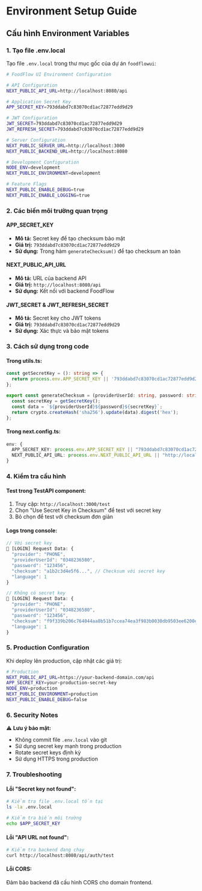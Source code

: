 # Environment Setup Guide

## Cấu hình Environment Variables

### 1. Tạo file .env.local

Tạo file `.env.local` trong thư mục gốc của dự án `foodflowui`:

```bash
# FoodFlow UI Environment Configuration

# API Configuration
NEXT_PUBLIC_API_URL=http://localhost:8080/api

# Application Secret Key
APP_SECRET_KEY=793ddabd7c83070cd1ac72877edd9d29

# JWT Configuration
JWT_SECRET=793ddabd7c83070cd1ac72877edd9d29
JWT_REFRESH_SECRET=793ddabd7c83070cd1ac72877edd9d29

# Server Configuration
NEXT_PUBLIC_SERVER_URL=http://localhost:3000
NEXT_PUBLIC_BACKEND_URL=http://localhost:8080

# Development Configuration
NODE_ENV=development
NEXT_PUBLIC_ENVIRONMENT=development

# Feature Flags
NEXT_PUBLIC_ENABLE_DEBUG=true
NEXT_PUBLIC_ENABLE_LOGGING=true
```

### 2. Các biến môi trường quan trọng

#### **APP_SECRET_KEY**
- **Mô tả:** Secret key để tạo checksum bảo mật
- **Giá trị:** `793ddabd7c83070cd1ac72877edd9d29`
- **Sử dụng:** Trong hàm `generateChecksum()` để tạo checksum an toàn

#### **NEXT_PUBLIC_API_URL**
- **Mô tả:** URL của backend API
- **Giá trị:** `http://localhost:8080/api`
- **Sử dụng:** Kết nối với backend FoodFlow

#### **JWT_SECRET & JWT_REFRESH_SECRET**
- **Mô tả:** Secret key cho JWT tokens
- **Giá trị:** `793ddabd7c83070cd1ac72877edd9d29`
- **Sử dụng:** Xác thực và bảo mật tokens

### 3. Cách sử dụng trong code

#### **Trong utils.ts:**
```typescript
const getSecretKey = (): string => {
  return process.env.APP_SECRET_KEY || '793ddabd7c83070cd1ac72877edd9d29';
};

export const generateChecksum = (providerUserId: string, password: string): string => {
  const secretKey = getSecretKey();
  const data = `${providerUserId}${password}${secretKey}`;
  return crypto.createHash('sha256').update(data).digest('hex');
};
```

#### **Trong next.config.ts:**
```typescript
env: {
  APP_SECRET_KEY: process.env.APP_SECRET_KEY || "793ddabd7c83070cd1ac72877edd9d29",
  NEXT_PUBLIC_API_URL: process.env.NEXT_PUBLIC_API_URL || "http://localhost:8080/api",
}
```

### 4. Kiểm tra cấu hình

#### **Test trong TestAPI component:**
1. Truy cập: `http://localhost:3000/test`
2. Chọn "Use Secret Key in Checksum" để test với secret key
3. Bỏ chọn để test với checksum đơn giản

#### **Logs trong console:**
```javascript
// Với secret key
🚀 [LOGIN] Request Data: {
  "provider": "PHONE",
  "providerUserId": "0348236580",
  "password": "123456",
  "checksum": "a1b2c3d4e5f6...", // Checksum với secret key
  "language": 1
}

// Không có secret key
🚀 [LOGIN] Request Data: {
  "provider": "PHONE",
  "providerUserId": "0348236580",
  "password": "123456",
  "checksum": "f9f339b206c764044aa8b51b7ccea74ea3f983b0030db9503ee6200e1f15de7f", // Checksum đơn giản
  "language": 1
}
```

### 5. Production Configuration

Khi deploy lên production, cập nhật các giá trị:

```bash
# Production
NEXT_PUBLIC_API_URL=https://your-backend-domain.com/api
APP_SECRET_KEY=your-production-secret-key
NODE_ENV=production
NEXT_PUBLIC_ENVIRONMENT=production
NEXT_PUBLIC_ENABLE_DEBUG=false
```

### 6. Security Notes

⚠️ **Lưu ý bảo mật:**
- Không commit file `.env.local` vào git
- Sử dụng secret key mạnh trong production
- Rotate secret keys định kỳ
- Sử dụng HTTPS trong production

### 7. Troubleshooting

#### **Lỗi "Secret key not found":**
```bash
# Kiểm tra file .env.local tồn tại
ls -la .env.local

# Kiểm tra biến môi trường
echo $APP_SECRET_KEY
```

#### **Lỗi "API URL not found":**
```bash
# Kiểm tra backend đang chạy
curl http://localhost:8080/api/auth/test
```

#### **Lỗi CORS:**
Đảm bảo backend đã cấu hình CORS cho domain frontend. 